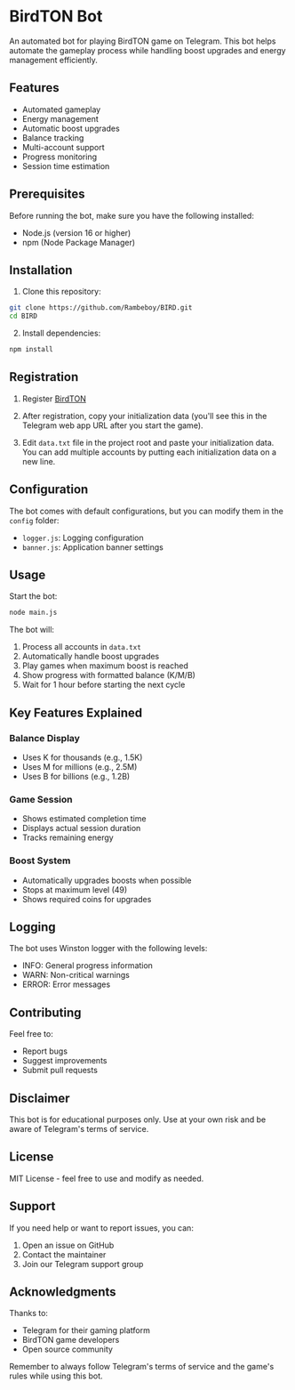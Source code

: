 # BirdTON Bot

An automated bot for playing BirdTON game on Telegram. This bot helps automate the gameplay process while handling boost upgrades and energy management efficiently.

## Features

- Automated gameplay
- Energy management
- Automatic boost upgrades
- Balance tracking
- Multi-account support
- Progress monitoring
- Session time estimation

## Prerequisites

Before running the bot, make sure you have the following installed:

- Node.js (version 16 or higher)
- npm (Node Package Manager)

## Installation

1. Clone this repository:

```bash
git clone https://github.com/Rambeboy/BIRD.git
cd BIRD
```

2. Install dependencies:

```bash
npm install
```

## Registration

1. Register [BirdTON](https://t.me/BIRDTonBot/app?startapp=6896240442)

2. After registration, copy your initialization data (you'll see this in the Telegram web app URL after you start the game).

3. Edit `data.txt` file in the project root and paste your initialization data. You can add multiple accounts by putting each initialization data on a new line.

## Configuration

The bot comes with default configurations, but you can modify them in the `config` folder:

- `logger.js`: Logging configuration
- `banner.js`: Application banner settings

## Usage

Start the bot:

```bash
node main.js
```

The bot will:

1. Process all accounts in `data.txt`
2. Automatically handle boost upgrades
3. Play games when maximum boost is reached
4. Show progress with formatted balance (K/M/B)
5. Wait for 1 hour before starting the next cycle

## Key Features Explained

### Balance Display

- Uses K for thousands (e.g., 1.5K)
- Uses M for millions (e.g., 2.5M)
- Uses B for billions (e.g., 1.2B)

### Game Session

- Shows estimated completion time
- Displays actual session duration
- Tracks remaining energy

### Boost System

- Automatically upgrades boosts when possible
- Stops at maximum level (49)
- Shows required coins for upgrades

## Logging

The bot uses Winston logger with the following levels:

- INFO: General progress information
- WARN: Non-critical warnings
- ERROR: Error messages

## Contributing

Feel free to:

- Report bugs
- Suggest improvements
- Submit pull requests

## Disclaimer

This bot is for educational purposes only. Use at your own risk and be aware of Telegram's terms of service.

## License

MIT License - feel free to use and modify as needed.

## Support

If you need help or want to report issues, you can:

1. Open an issue on GitHub
2. Contact the maintainer
3. Join our Telegram support group

## Acknowledgments

Thanks to:

- Telegram for their gaming platform
- BirdTON game developers
- Open source community

Remember to always follow Telegram's terms of service and the game's rules while using this bot.
